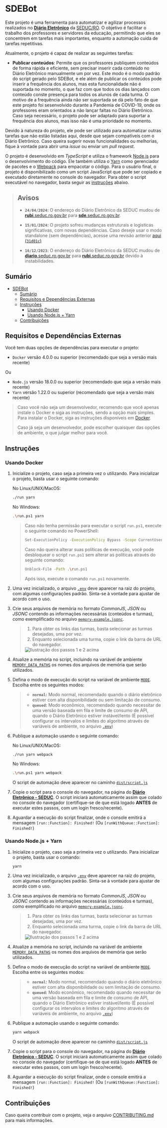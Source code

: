 # SDEBot

[old_diario_href_1]: https://diario.seduc.ro.gov.br
[old_diario_href_2]: https://rubi.seduc.ro.gov.br
[diario_href]: https://sde.seduc.ro.gov.br
[31d01c]: https://github.com/SrHenry/leovincey/tree/31d01c61f5be6ba120234bd569575cf41e171cf3
[seduc_contact]: https://www.instagram.com/seduc.ro

Este projeto é uma ferramenta para automatizar e agilizar processos realizados no [**Diário Eletrônico**][diario_href] da [SEDUC/RO][seduc_contact]. O objetivo é facilitar o trabalho dos professores
e servidores da educação, permitindo que eles se concentrem em tarefas mais importantes, enquanto a automação cuida de tarefas repetitivas.

Atualmente, o projeto é capaz de realizar as seguintes tarefas:

- **Publicar conteúdos**: Permite que os professores publiquem conteúdos de forma rápida e eficiente, sem precisar inserir cada conteúdo no Diário Eletrônico manualmente um por vez.
Este modo é o modo padrão do script gerado pelo SDEBot, e ele além de publicar os conteúdos pode inserir a frequência dos alunos, mas esta funcionalidade não é suportada no momento, o que faz com que
todos os dias lançados com conteúdo conste presença para todos os alunos de cada turma.
O motivo de a frequência ainda não ser suportada se dá pelo fato de que este projeto foi sesenvolvido durante a Pandemia de COVID-19, onde os professores eram orientados a não lançar faltas no Diário Eletrônico.
Caso seja necessário, o projeto pode ser adaptado para suportar a frequência dos alunos, mas isso não é uma prioridade no momento.

Devido à natureza do projeto, ele pode ser utilizado para automatizar outras tarefas que não estão listadas aqui, desde que sejam compatíveis com o Diário Eletrônico.
Caso queira sugerir novas funcionalidades ou melhorias, fique à vontade para abrir uma *issue* ou enviar um *pull request*.

O projeto é desenvolvido em *TypeScript* e utiliza o framework [Node.js](https://nodejs.org/) para o desenvolvimento do código.
Ele também utiliza o [Yarn](https://yarnpkg.com/) como gerenciador de pacotes e o [Webpack](https://webpack.js.org/) para empacotar o código.
Para o usuário final, o projeto é disponibilizado como um script JavaScript que pode ser copiado e executado diretamente no console do navegador.
Para obter o script executável no navegador, basta seguir as [instruções](#instruções) abaixo.

> ## **Avisos**
>
> - **`24/04/2024`:**
> O endereço do Diário Eletrônico da SEDUC mudou de [**rubi**.seduc.ro.gov.br][old_diario_href_2] para [**sde**.seduc.ro.gov.br][diario_href].
>
> - **`15/01/2024`:**
> O projeto sofreu mudanças estruturais e logisticas significativas, com novas dependências. Caso deseje usar o modo standalone (sem dependências), acesse uma revisão anterior [aqui (`31d01c`)][31d01c]
>
> - **`16/12/2023`:**
> O endereço do Diário Eletrônico da SEDUC mudou de [**diario**.seduc.ro.gov.br][old_diario_href_1] para [**rubi**.seduc.ro.gov.br][diario_href] devido à instabilidades.
>

## Sumário

- [SDEBot](#sdebot)
  - [Sumário](#sumário)
  - [Requisitos e Dependências Externas](#requisitos-e-dependências-externas)
  - [Instruções](#instruções)
    - [Usando Docker](#usando-docker)
    - [Usando Node.js + Yarn](#usando-nodejs--yarn)
  - [Contribuições](#contribuições)

## Requisitos e Dependências Externas

Você tem duas opções de dependências para executar o projeto:

- `Docker` versão 4.0.0 ou superior (recomendado que seja a versão mais recente)

Ou

- `Node.js` versão 18.0.0 ou superior (recomendado que seja a versão mais recente)
- `Yarn` versão 1.22.0 ou superior (recomendado que seja a versão mais recente)

> Caso você não seja um desenvolvedor, recomendo que você apenas instale o Docker e siga as instruções, sendo a opção mais simples.
> Para instalar o Docker, siga as instruções disponíveis em [Docker](https://docs.docker.com/get-docker/).
>
> Caso já seja um desenvolvedor, pode escolher quaisquer das opções de ambiente, o que julgar melhor para você.

## Instruções

### Usando Docker

1. Inicialize o projeto, caso seja a primeira vez o utilizando. Para inicializar o projeto, basta usar o seguinte comando:

    No Linux/UNIX/MacOS:

    ```sh
    ./run yarn
    ```

    No Windows:

    ```sh
    .\run.ps1 yarn
    ```

    > Caso não tenha permissão para executar o script `run.ps1`, execute o seguinte comando no PowerShell:
    >
    > ```sh
    > Set-ExecutionPolicy -ExecutionPolicy Bypass -Scope CurrentUser
    > ```
    >
    > Caso não queira alterar suas políticas de execução, você pode desbloquear o script `run.ps1` sem alterar as políticas através do seguinte comando:
    >
    > ```sh
    > Unblock-File -Path .\run.ps1
    > ```
    >
    > Após isso, execute o comando `run.ps1` novamente.

2. Uma vez inicializado, o arquivo [`.env`](/.env) deve aparecer na raiz do projeto, com algumas configurações padrão. Sinta-se à vontade para ajustar de acordo com o uso.

3. Crie seus arquivos de memória no formato *CommonJS*, *JSON* ou *JSONC* contendo as informações necessárias (conteúdos e turmas), como exemplificado no arquivo [`memory-example.jsonc`](/data/memory-example.jsonc).

    > 1. Para obter os links das turmas, basta selecionar as turmas desejadas, uma por vez.
    > 2. Enquanto selecionada uma turma, copie o link da barra de URL do navegador.
    >
    > <img src="./assets/img/Captura%20de%20tela%202023-05-17.png" alt="Ilustração dos passos 1 e 2 acima"/>

4. Atualize a memória no script, incluindo na variável de ambiente [`MEMORY_DATA_PATHS`](/.env.example?plain=1) os nomes dos arquivos de memória que serão utilizados.

5. Defina o modo de execução do script na variável de ambiente [`MODE`](/.env.example?plain=1). Escolha entre os seguintes modos:
    > - **`normal`:** Modo normal, recomendado quando o diário eletrônico estiver com alta disponibilidade ou sem limitação de consumo.
    > - **`queued`:** Modo econômico, recomendado quando necessitar de uma versão baseada em fila e limite de consumo de API, quando o Diário Eletrônico estiver instável/lento
    (É possível configurar os intervalos e limites do algoritmo através de variáveis de ambiente, no arquivo [`.env`](/.env.example?plain=1#L1))

6. Publique a automação usando o seguinte comando:

    No Linux/UNIX/MacOS:

    ```sh
    ./run yarn webpack
    ```

    No Windows:

    ```sh
    .\run.ps1 yarn webpack
    ```

    O script de automação deve aparecer no caminho [`dist/script.js`](/dist/script.js)

7. Copie o script para o console do navegador, na página do [**Diário Eletrônico - SEDUC**](diario_href).
    O script iniciará automaticamente assim que colado no console do navegador
    (certifique-se de que está logado **ANTES** de executar estes passos, com um login fresco/recente).

8. Aguardar a execução do script finalizar, onde o console emitirá a mensagem `[run::Function]: Finished!` (Ou `[runWithQueue::Function]: Finished!`)

### Usando Node.js + Yarn

1. Inicialize o projeto, caso seja a primeira vez o utilizando. Para inicializar o projeto, basta usar o comando:

    ```sh
    yarn
    ```

2. Uma vez inicializado, o arquivo [`.env`](/.env) deve aparecer na raiz do projeto, com algumas configurações padrão. Sinta-se à vontade para ajustar de acordo com o uso.

3. Crie seus arquivos de memória no formato *CommonJS*, *JSON* ou *JSONC* contendo as informações necessárias (conteúdos e turmas), como exemplificado no arquivo [`memory-example.jsonc`](/data/memory-example.jsonc).

    > 1. Para obter os links das turmas, basta selecionar as turmas desejadas, uma por vez.
    > 2. Enquanto selecionada uma turma, copie o link da barra de URL do navegador.
    >
    > <img src="./assets/img/Captura%20de%20tela%202023-05-17.png" alt="Ilustração dos passos 1 e 2 acima"/>

4. Atualize a memória no script, incluindo na variável de ambiente [`MEMORY_DATA_PATHS`](/.env.example?plain=1) os nomes dos arquivos de memória que serão utilizados.

5. Defina o modo de execução do script na variável de ambiente [`MODE`](/.env.example?plain=1). Escolha entre os seguintes modos:
    > - **`normal`:** Modo normal, recomendado quando o diário eletrônico estiver com alta disponibilidade ou sem limitação de consumo.
    > - **`queued`:** Modo econômico, recomendado quando necessitar de uma versão baseada em fila e limite de consumo de API, quando o Diário Eletrônico estiver instável/lento
    (É possível configurar os intervalos e limites do algoritmo através de variáveis de ambiente, no arquivo [`.env`](/.env.example?plain=1#L1))

6. Publique a automação usando o seguinte comando:

    ```sh
    yarn webpack
    ```

    O script de automação deve aparecer no caminho [`dist/script.js`](/dist/script.js)

7. Copie o script para o console do navegador, na página do [**Diário Eletrônico - SEDUC**](diario_href).
    O script iniciará automaticamente assim que colado no console do navegador
    (certifique-se de que está logado **ANTES** de executar estes passos, com um login fresco/recente).

8. Aguardar a execução do script finalizar, onde o console emitirá a mensagem `[run::Function]: Finished!` (Ou `[runWithQueue::Function]: Finished!`)

## Contribuições

Caso queira contribuir com o projeto, veja o arquivo [CONTRIBUTING.md](CONTRIBUTING.md) para mais informações.

